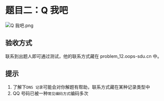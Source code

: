 # 题目二：Q 我吧

![Q 我吧.png](https://i.loli.net/2019/10/28/RVP8IQ1BZaJ3jh2.png)

## 验收方式

联系到出题人即可通过测试，他的联系方式藏在 problem_12.oops-sdu.cn 中。

## 提示

1. 了解下`DNS 记录`可能会对你解题有帮助，联系方式藏在某种记录类型中
2. QQ 号码已被一种`常见编码方式`编码多次